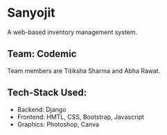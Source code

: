 # Sanyojit
A web-based inventory management system.

## Team: Codemic
Team members are Titiksha Sharma and Abha Rawat.

## Tech-Stack Used:
* Backend: Django
* Frontend: HMTL, CSS, Bootstrap, Javascript
* Graphics: Photoshop, Canva
